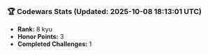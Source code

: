 ### 🏆 Codewars Stats (Updated: 2025-10-08 18:13:01 UTC)

- **Rank:** 8 kyu
- **Honor Points:** 3
- **Completed Challenges:** 1
